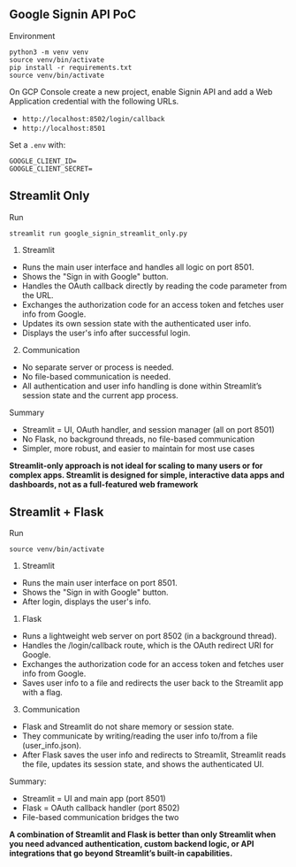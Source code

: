 ## Google Signin API PoC

Environment
```
python3 -m venv venv
source venv/bin/activate
pip install -r requirements.txt
source venv/bin/activate
```

On GCP Console create a new project, enable Signin API and add a Web Application credential with the following URLs.
- `http://localhost:8502/login/callback`
- `http://localhost:8501`

Set a `.env` with:
```
GOOGLE_CLIENT_ID=
GOOGLE_CLIENT_SECRET=
```

## Streamlit Only
Run
```
streamlit run google_signin_streamlit_only.py
```

1. Streamlit
- Runs the main user interface and handles all logic on port 8501.
- Shows the "Sign in with Google" button.
- Handles the OAuth callback directly by reading the code parameter from the URL.
- Exchanges the authorization code for an access token and fetches user info from Google.
- Updates its own session state with the authenticated user info.
- Displays the user's info after successful login.

2. Communication
- No separate server or process is needed.
- No file-based communication is needed.
- All authentication and user info handling is done within Streamlit’s session state and the current app process.

Summary
- Streamlit = UI, OAuth handler, and session manager (all on port 8501)
- No Flask, no background threads, no file-based communication
- Simpler, more robust, and easier to maintain for most use cases

**Streamlit-only approach is not ideal for scaling to many users or for complex apps. Streamlit is designed for simple, interactive data apps and dashboards, not as a full-featured web framework**

## Streamlit + Flask

Run
```
source venv/bin/activate
```

1. Streamlit
- Runs the main user interface on port 8501.
- Shows the "Sign in with Google" button.
- After login, displays the user's info.

1. Flask
- Runs a lightweight web server on port 8502 (in a background thread).
- Handles the /login/callback route, which is the OAuth redirect URI for Google.
- Exchanges the authorization code for an access token and fetches user info from Google.
- Saves user info to a file and redirects the user back to the Streamlit app with a flag.

3. Communication
- Flask and Streamlit do not share memory or session state.
- They communicate by writing/reading the user info to/from a file (user_info.json).
- After Flask saves the user info and redirects to Streamlit, Streamlit reads the file, updates its session state, and shows the authenticated UI.

Summary:
- Streamlit = UI and main app (port 8501)
- Flask = OAuth callback handler (port 8502)
- File-based communication bridges the two

**A combination of Streamlit and Flask is better than only Streamlit when you need advanced authentication, custom backend logic, or API integrations that go beyond Streamlit’s built-in capabilities.**

